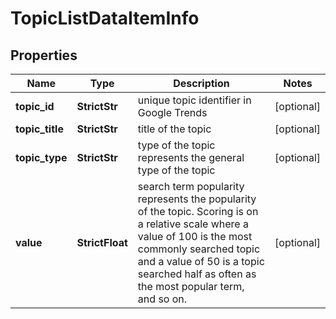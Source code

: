# TopicListDataItemInfo


## Properties

| Name | Type | Description | Notes |
|------------ | ------------- | ------------- | -------------|
**topic_id** | **StrictStr** | unique topic identifier in Google Trends |[optional]|
**topic_title** | **StrictStr** | title of the topic |[optional]|
**topic_type** | **StrictStr** | type of the topic<br>represents the general type of the topic |[optional]|
**value** | **StrictFloat** | search term popularity<br>represents the popularity of the topic. Scoring is on a relative scale where a value of 100 is the most commonly searched topic and a value of 50 is a topic searched half as often as the most popular term, and so on. |[optional]|